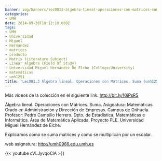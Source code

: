 ```yaml
---
banner: img/banners/lec0013-álgebra-lineal-operaciones-con-matrices-suma-umh1251-2014-15.jpg
categories:
- UMH
date: 2014-09-30T10:12:10.000Z
tags:
- UMH
- Universidad
- Miguel
- Hernandez
- matrices
- producto
- Matrix (Literature Subject)
- Linear Algebra (Field Of Study)
- Universidad Miguel Hernández De Elche (College/University)
- matemáticas
- umh1251
title: 'Lec001.3 Álgebra lineal. Operaciones con Matrices. Suma (umh1251 2014-15)'
---
```


Más vídeos de la colección en el siguiente link: http://bit.ly/10iPsR5

Álgebra lineal. Operaciones con Matrices. Suma.
Asignatura: Matemáticas
Grado en Administración y Dirección de Empresas. Campus de Orihuela.
Profesor: Pedro Campillo Herrero.
Dpto. de  Estadística, Matemáticas e Informática.
Área de Matemática Aplicada. 
Proyecto PLE. Universidad Miguel Hernández de Elche.

Explicamos como se suma matrices y como se multiplican por un escalar.

web asignatura: http://umh0966.edu.umh.es

{{< youtube cVLJyvqoCiA >}}
